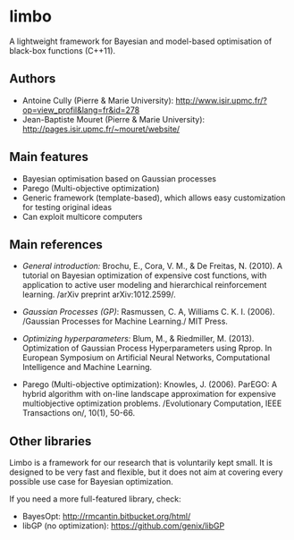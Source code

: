 limbo
=====

A lightweight framework for Bayesian and model-based optimisation of black-box functions (C++11).

Authors
------
- Antoine Cully (Pierre & Marie University): http://www.isir.upmc.fr/?op=view_profil&lang=fr&id=278
- Jean-Baptiste Mouret (Pierre & Marie University): http://pages.isir.upmc.fr/~mouret/website/

Main features
-------------
- Bayesian optimisation based on Gaussian processes
- Parego (Multi-objective optimization)
- Generic framework (template-based), which allows easy customization for testing original ideas
- Can exploit multicore computers

Main references
---------------

- *General introduction:* Brochu, E., Cora, V. M., & De Freitas, N. (2010). A tutorial on Bayesian optimization of expensive cost functions, with application to active user modeling and hierarchical reinforcement learning. /arXiv preprint arXiv:1012.2599/.

- *Gaussian Processes (GP)*: Rasmussen, C. A, Williams C. K. I. (2006). /Gaussian Processes for Machine Learning./ MIT Press. 

- *Optimizing hyperparameters:* Blum, M., & Riedmiller, M. (2013). Optimization of Gaussian Process Hyperparameters using Rprop. In European Symposium on Artificial Neural Networks, Computational Intelligence and Machine Learning.

- Parego (Multi-objective optimization): Knowles, J. (2006). ParEGO: A hybrid algorithm with on-line landscape approximation for expensive multiobjective optimization problems. /Evolutionary Computation, IEEE Transactions on/, 10(1), 50-66.

Other libraries
---------------
Limbo is a framework for our research that is voluntarily kept small. It is designed to be very fast and flexible, but it does not aim at covering every possible use case for Bayesian optimization.

If you need a more full-featured library, check:
- BayesOpt: http://rmcantin.bitbucket.org/html/
- libGP (no optimization): https://github.com/genix/libGP

